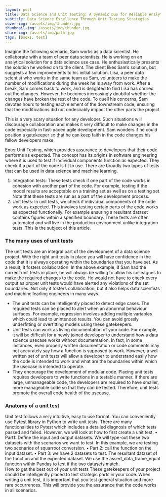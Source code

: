 ```yaml
---
layout: post
title: Data Science and Unit Testing: A Dynamic Duo for Reliable Analytics
subtitle: Data Science Excellence Through Unit Testing Strategies
cover-img: /assets/img/thunder.jpg
thumbnail-img: /assets/img/thunder.jpg
share-img: /assets/img/path.jpg
tags: [books, test]
---
```


Imagine the following scenario, Sam works as a data scientist. He collaborate with a team of peer data scientists. He is working on an analytical solution for a data science use case. He enthusiastically presents the solution he worked on to the client. The client likes Sam’s solution, but suggests a few improvements to his initial solution. Lisa, a peer data scientist who works in the same team as Sam, volunteers to make the number of modifications during the week he is away from work. After a break, Sam comes back to work, and is delighted to find Lisa has carried out the changes. However, he becomes increasingly doubtful whether the changes have broken the rest of the code. To quell his concerns, Sam devotes hours to testing each element of the downstream code, ensuring that the modifications did not undesirably impact the other parts the project. 

This is a very scary situation for any developer. Such situations will discourage collaboration and makes it very difficult to make changes in the code especially in fast-paced agile development. Sam wonders if he could position a gatekeeper so that he can keep faith in the code changes his fellow developers make. 

 Enter Unit Testing, which provides assurance to developers that their code performs as expected. The concept has its origins in software engineering where it is used to test if individual components function as expected. They check if a part of the code is fit to use. There are broadly two types of tests that can be used in data science and machine learning.
 
1.	Integration tests: These tests check if one part of the code works in cohesion with another part of the code. For example, testing if the model results are acceptable on a training set as well as on a testing set. Note that these tests are run as a part of the development process. 
2.	Unit tests: In unit tests, we check if individual components of the code work as expected. This involves testing certain parts of the code works as expected functionally. For example ensuring a resultant dataset contains figures within a specified boundary. These tests are often automated and will live in the production environment unlike integration tests. This is the subject of this article.

### The many uses of unit tests   
   
The unit tests are an integral part of the development of a data science project. With the right unit tests in place you will have confidence in the code that it is always operating within the boundaries that you have set. As a result, it fosters collaboration. In the above example, if Sam had the correct unit tests in place, he will always be willing to allow his colleagues to make the required changes to the code. He would not have to check every output as proper unit tests would have alerted any violations of the set boundaries. Not only it fosters collaboration, but it also helps data scientists and machine learling engineers in many ways. 

* The unit tests can be intelligently placed to detect edge cases. The required tests can be placed to alert when an abnormal behaviour surfaces. For example, regression involves adding multiple variables which could lead to unintended results. You can avoid grossly underfitting or overfitting models using these gatekeepers.
* Unit tests can work as living documentation of your code. For example, it will be difficult for a newly joined developer to understand how a data science usecase works without documentation. In fact, in some instances, even properly written documentation or code comments may not accurately say how a function is supposed to work. However, a well-written set of unit tests will allow a developer to understand easily how the code is intended to work and what are the boundaries within which the usecase is intended to operate.  
* They encourage the development of modular code. Placing unit tests requires developers to write functions in a testable manner. If there are large, unmanageable code, the developers are required to have smaller, more manageable code so that they can be tested. Therefore, unit tests promote the overall code health of the usecase. 

### Anatomy of a unit test

Unit test follows a very intuitive, easy to use format. You can conveniently use Pytest library in Python to write unit tests. There are many functionalities to Pytest which includes a detailed diagnosis of which tests passed and failed. However, we will look at how to first create a unit test.
•	Part1: Define the input and output datasets. We will type-out these two datasets with the scenarios we want to test. In this example, we are testing two scenarios of squarroot conversion.
•	Part 2: call the function on the input dataset.
•	Part 3: we have 2 datasets to test. The resultant dataset of the function and the expected dataset. We use the assert_data_frame_equal function within Pandas to test if the two datasets match.  
How to get the best out of your unit tests
These gatekeepers of your project should be intelligently placed to test strategic parts in your code. When writing a unit test, it is important that you test general situation and more rare occurrences. This will provide you the assurance that the code works in all scenarios. 


